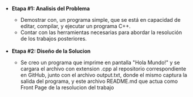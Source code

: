 <ul>
<li><b>Etapa #1: Analisis del Problema</b></li>
    <ul>
    <li>Demostrar con, un programa simple, que se está en capacidad de editar,
    compilar, y ejecutar un programa C++.</li>
    <li>Contar con las herramientas necesarias para abordar la resolución de los
    trabajos posteriores.</li>
    </ul>
    <br>
<li><b>Etapa #2: Diseño de la Solucion</b></li>
    <ul>
    <li>Se creo un programa que imprime en pantalla "Hola Mundo!" y se cargara el archivo 
    con extension .cpp al repositorio correspondiente en GitHub, junto con el archivo
    output.txt, donde el mismo captura la salida del programa, y este archivo README.md
    que actua como Front Page de la resolucion del trabajo</li>
    </ul>
</ul>